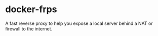 # docker-frps
A fast reverse proxy to help you expose a local server behind a NAT or firewall to the internet.
